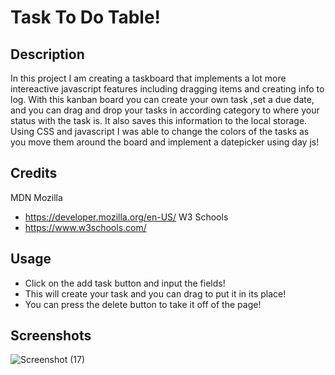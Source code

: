 # Task To Do Table!
## Description
In this project I am creating a taskboard that implements a lot more intereactive javascript features including dragging items and creating info to log. 
With this kanban board you can create your own task ,set a due date, and you can drag and drop your tasks in according category to where your status with the task is. It also saves this information to the local storage. Using CSS and javascript I was able to change the colors of the tasks as you move them around the board and implement a datepicker using day js!

## Credits

MDN Mozilla
* https://developer.mozilla.org/en-US/
W3 Schools
* https://www.w3schools.com/


## Usage
* Click on the add task button and input the fields!
* This will create your task and you can drag to put it in its place!
* You can press the delete button to take it off of the page!

## Screenshots
![Screenshot (17)](https://github.com/user-attachments/assets/aaf36791-c89d-4dd7-8079-765e2d11ed53)
